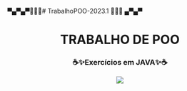 ▀▄▀▄▀🌌👩‍💻# TrabalhoPOO-2023.1 👩‍💻🌌
▄▀▄▀<h1 align="center">TRABALHO DE POO</h1>
<h3 align="center">☕✨Exercícios em JAVA✨☕</h3>


<div align=center>
<img src = "https://user-images.githubusercontent.com/124710521/224388297-6bda0d56-b708-4f19-b748-4090cca57e54.gif">
<div>
